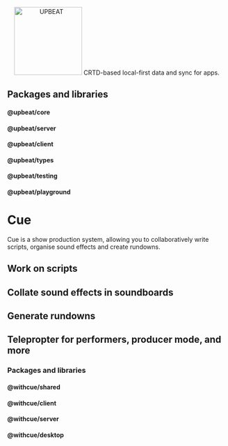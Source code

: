 <p align="center">
<img src="packages/upbeat-core/images/upbeat-logo.png" width="156" alt="UPBEAT" />
CRTD-based local-first data and sync for apps.
</p>



## Packages and libraries

#### @upbeat/core

#### @upbeat/server

#### @upbeat/client

#### @upbeat/types

#### @upbeat/testing

#### @upbeat/playground

# Cue
Cue is a show production system, allowing you to collaboratively write scripts, organise sound effects and create rundowns.


## Work on scripts


## Collate sound effects in soundboards


## Generate rundowns


## Telepropter for performers, producer mode, and more
### Packages and libraries
#### @withcue/shared
#### @withcue/client
#### @withcue/server
#### @withcue/desktop
